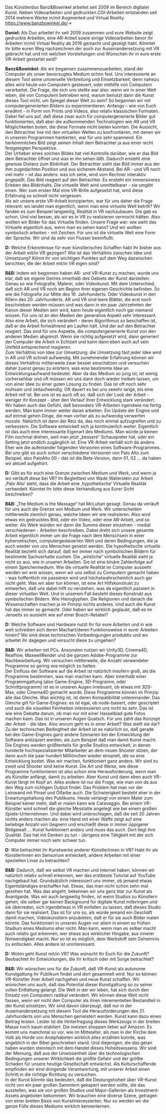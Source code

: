 Das Künstlerduo Banz&Bowinkel arbeitet seit 2009 im Bereich digitaler Kunst. Neben Videoarbeiten und gedruckten CGI-Arbeiten entstanden seit 2014 mehrere Werke in/mit Augmented und Virtual Reality.  
<https://www.banzbowinkel.de/>→


**Daniel:** Als Duo arbeitet ihr seit 2009 zusammen und eure Website zeigt gedruckte Arbeiten, eine AR-Arbeit sowie einige Videoarbeiten bevor ihr Arbeiten in/mit Virtual Reality ab 2016 gemacht und gezeigt habt. Könntet ihr bitte euren Weg nachzeichnen der euch zur Auseinandersetzung mit VR gebracht hat und mit welchen Vorstellungen und Wünschen ihr in eure erste VR-Arbeit gestartet seid?

**Banz&Bowinkel:** Als wir begannen zusammenzuarbeiten, stand der Computer als unser bevorzugtes Medium schon fest. Uns interessierte an diesem Tool seine universelle Verbreitung und Einsetzbarkeit, denn nahezu alles wird heute von Computern gesteuert, oder mithilfe von Computern verarbeitet. Die Frage, die sich uns stellte war also: wenn wir in einer Welt leben, die von Computern betrieben wird, warum benutzt dann die Kunst dieses Tool nicht, um Spiegel dieser Welt zu sein? So begannen wir mit computergenerierten Bildern zu experimentieren. Anfangs – wie von Euch erwähnt - in Form von Prints und Videos, also relativ klassischen Formaten.  
Dabei fiel uns auf, daß diese zwar auch für computergenerierte Bilder gut funktionierten, daß aber die aufkommenden Technologien wie AR und VR Möglichkeiten boten, die diese Formate nicht bieten konnten. Die Aussicht, den Betrachter live mit den virtuellen Welten zu konfrontieren, mit denen wir in unseren Programmen hantierten, war für uns sehr spannend. Ein herkömmliches Bild zeigt seinen Inhalt dem Betrachter ja aus einer recht festgelegten Perspektive.  
Der Urheber eines solchen Bildes hat viel Kontrolle darüber, wie er das Bild dem Betrachter öffnet und was er ihn sehen läßt. Dadurch ensteht eine gewisse Distanz zum Bildinhalt. Der Betrachter sieht das Bild immer aus der ihm zugedachten Position und aus sicherem Abstand. Bei AR - und VR noch viel mehr – ist das anders: was ich sehe, wird vom Rechner interaktiv angepaßt. Das Bild reagiert auf den Betrachter. Es ensteht ein immersiveres Erleben des Bildinhalts. Die virtuelle Welt wird unmittelbarer - sie umgibt einen. Wer zum ersten Mal eine VR-Brille aufgesetzt hat, wird diese Erfahrung so schnell nicht vergessen.  
Als wir unsere erste VR-Arbeit konzipierten, war für uns daher die Frage relevant: wo landet man eigentlich, wenn man eine virtuelle Welt betritt? Wir fanden es zum Beispiel langweilig, Realität in VR nachzubauen. Die gab es schon. Und viel besser, als wir es in VR zu realisieren vermocht hätten. Also wollten wir Bilder für das Virtuelle finden. Unsere Frage war: wie sieht das Virtuelle eigentlich aus, wenn man es sehen kann? Und wir wollten symbolisch arbeiten - mit Zeichen. Für uns ist die virtuelle Welt eine Form der Sprache. Wir sind da sehr von Flusser beeinflußt.

**D:** Welche Erkenntnisse für euer künstlerisches Schaffen habt ihr bisher aus der Arbeit mit/in VR gezogen? Wie ist das Verhältnis zwischen Idee und Umsetzung? Könnt ihr von wichtigen Punkten auf dem Weg dazwischen berichten, die der Arbeit mit/in VR eigen sind?

**B&B:** Indem wir begonnen haben AR- und VR-Kunst zu machen, wurde uns klar, daß sie eigene Genres innerhalb des Gebiets der Kunst darstellen. Genau so wie Fotografie, Malerei, oder Videokunst. Mit dem Unterschied, daß sich AR und VR noch am Beginn ihrer eigenen Geschichte befinden. So wie die Fotografie zur Mitte des 19. Jahrhunderts. Oder Videokunst in den 60ern des 20. Jahrhunderts. AR und VR sind leere Blätter, die erst noch beschrieben werden müssen und was dann in ein paar Jahrzehnten der Kanon dieser Medien sein wird, kann heute eigentlich noch gar niemand wissen. Für uns ist an den Medien der generative Aspekt sehr interessant. Also eine Arbeit, die sich verändert - deren Algorithmus so beschaffen ist, daß er die Arbeit fortwährend am Laufen hält. Und der auf den Betrachter reagiert. Das sind für uns Aspekte, die computergenerierte Kunst von den anderen Medien abgrenzt. Wenn sie richtig aufgesetzt wird, dann generiert der Computer die Arbeit in Echtzeit und kann dann eben auch auf sein Umfeld entsprechend reagieren.  
Zum Verhältnis von Idee zur Umsetzung: die Umsetzung fast jeder Idee wird in AR und VR schnell aufwendig. Mit zunehmender Erfahrung können wir dieses Verhältnis mittlerweile zwar besser einschätzen und versuchen daher zuerst genau zu erörtern, was eine bestimmte Idee an Entwicklungsaufwand bedeutet. Aber da das Medium so jung ist, ist wenig vorhersehbar und oft müssen wir uns dann doch wieder treiben lassen, um von einer Idee zu einer guten Lösung zu finden. Das ist oft noch sehr mühsam und zeitaufwendig. Oft dauert es bei uns seeehr lange, bis eine Arbeit reif ist. Bei uns ist es auch oft so, daß sich der Look der Arbeit - weniger ihr Konzept - über den Verlauf ihrer Entwicklung stark verändert. Wir haben auch das Gefühl, daß besonders VR-Arbeiten irgendwie nie fertig werden. Man kann immer weiter daran arbeiten. Ein Update der Engine und auf einmal gehen Dinge, die man vorher als zu aufwendig verwerfen musste. Natürlich ist dann der Reiz da, das noch einmal aufzugreifen und zu verbessern. Die Software entwickelt sich ja kontinuierlich weiter. Eigentlich ist das auch eine interessante Eigenart des Mediums. Man würde ja keinen Film nochmal drehen, weil man jetzt „bessere“ Schauspieler hat, oder ein Setting jetzt endlich zugänglich ist. Eine VR-Arbeit verhält sich da anders. Eher wie die aufeinander folgenden Versionen eines Software-Programmes. Bei uns gibt es auch schon verschiedene Versionen von Palo Alto zum Beispiel, also PaloAlto 00 - das ist die Beta-Version, dann 01, 02 ... da haben wir aktuell aufgehört.

**D:** Gibt es für euch eine Grenze zwischen Medium und Werk, und wenn ja wo verläuft diese bei VR? Im Begleittext von Wade Wallerstein zur Arbeit ‚Palo Alto‘ steht, dass die Arbeit eine ‚hypothetische‘ Virtuelle Realität verhandelt. Könntet Ihr bitte diese Verhandlung aus Eurer Sicht beschreiben?

**B&B:** „The Medium is the Massage“ hat McLuhan gesagt. Genau da verläuft für uns auch die Grenze von Medium und Werk. Wir unterscheiden mittlerweile ziemlich genau, welche Ideen wir wie realisieren. Also wird etwas ein gedrucktes Bild, oder ein Video, oder eine AR-Arbeit, und so weiter. Als Werk würden wir dann die Summe dieser einzelnen - medial verschiedenen - Arbeiten beschreiben. Dabei dreht sich unsere gesamte Arbeit eigentlich immer um die Frage nach dem Menschsein in einer kybernetischen, computergesteuerten Welt und deren Bedingungen, die ja auch wieder von uns Menschen gesetzt werden. Die hypothetische virtuelle Realität bezieht sich darauf, daß wir immer nach symbolischen Bildern für bestimmte Sachverhalte suchen. Die „wirkliche“ virtuelle Realität sieht ja nicht so aus, wie in unseren Arbeiten. Sie ist eine binäre Zahlenfolge auf einem Speichermedium. Wie die virtuelle Realität im Computer aussieht werden wir erst wissen, wenn wir uns selbst zu Computern gemacht haben - was hoffentlich nie passieren wird und höchstwahrscheinlich auch gar nicht geht. Was wir aber tun können, ist eine Art Hilfskonstrukt zu entwerfen, daß uns dabei hilft zu verstehen, was da eigentlich passiert in dieser virtuellen Welt. Und in unserem Fall besteht dieses Konstrukt aus symbolischen Bildern. Wie Hieroglyphen. Die Religionen und danach die Wissenschaften machen ja im Prinzip nichts anderes. Und auch die Kunst hat das immer so gemacht. Oder haben wir wirklich geglaubt, daß es im Jenseits so aussieht wie auf einer Bosch-Retabel?

**D:** Welche Software und Hardware nutzt Ihr für eure Arbeiten und in wie weit
schreiben sich deren Machart/deren Funktionsweise in eurer Arbeiten hinein? Wo sind diese technischen Vorbedingungen produktiv und wo arbeitet ihr dagegen und versucht diese zu umgehen?

**B&B:** Wir arbeiten mit PCs. Ansonsten nutzen wir Unity3D, Cinema4D, Realflow, MaxwellRender und die ganzen Adobe-Programme zur Nachbearbeitung. Wir versuchen mittlerweile, die Anzahl verwendeter Programme so gering wie möglich zu halten.  
Der Einfluss der Software auf die Arbeit ist natürlich insofern groß, als die Programme bestimmen, was man machen kann. Aber innerhalb einer Programmgattung (also Game-Engine, 3D-Programm, oder Schnittprogramm) ist es in unseren Augen irrelevant, ob etwas mit 3DS-Max, oder Cinema4D gemacht wurde. Diese Programme können im Prinzip alle das Gleiche. Was wichtig ist, ist deren Kompatibilität untereinander. Das Gleiche gilt für Game-Engines: es ist egal, ob node-basiert, oder gescriptet und auch die visuellen Feinheiten interessieren uns nicht so sehr. Das ist wie eine Debatte darum, ob man nur mit einer Hasselblad gute Fotos machen kann. Das ist in unseren Augen Quatsch. Für uns zählt das Konzept der Arbeit - die Idee. Also worum geht es in einer Arbeit? Was stellt sie dar?  
Zu der technischen Bedingtheit der Arbeit ist es natürlich so, daß gerade bei den Game-Engines ganz andere Szenarien bei der Entwicklung der Software antizipiert werden, als zum Beispiel daß man damit Kunst macht. Die Engines werden größtenteils für große Studios entwickelt, in denen hunderte hochspezialisierter Mitarbeiter an dem neuen Shooter sitzen, der dann auch die paar hundert Milliönchen wieder einspielt, die so eine Entwicklung kostet. Was wir machen, funktioniert ganz anders. Wir sind zu zweit und Shooter sind keine Kunst. Die Art und Weise, wie diese Programme funktionieren ist also schon eine Herausforderung, wenn man als Künstler anfängt, damit zu arbeiten. Aber Kunst und dann eben auch VR-Kunst fängt im Kopf an. Alles andere ist nur die Frage, wie man von da aus den Weg zum richtigen Output findet. Das Problem hat man vor der Leinwand mit Pinsel und Ölfarbe auch. Die Schwierigkeit besteht eher in der Erwartungshaltung des Publikums. Heute verlangt von einem Maler zum Beispiel keiner mehr, daß er malen kann wie Caravaggio. Bei einem VR-Künstler wird schnell die gleiche Messlatte angelegt wie bei einem großen Spiele-Unternehmen. Und dabei wird unterschlagen, daß die seit 20 Jahren nichts anders machen als: eine Hand mit einer Waffe zeigt auf eine beliebige Anzahl von Gegnern und erschießt diese in immer üppigerer Bildgewalt ... Kunst funktioniert anders und muss das auch. Dort liegt ihre Qualität. Das hat mit Denken zu tun - übrigens eine Tätigkeit mit der sich Computer immer noch sehr schwer tun.

**D:** Wie betrachtet ihr Kunstwerke anderer KünstlerInnen in VR? Habt ihr als KünstlerInnen ein Sensorium entwickelt, andere Arbeiten mit einer speziellen Linse zu betrachten?

**B&B:** Dadurch, daß wir selbst VR machen und Internet haben, können wir natürlich relativ schnell erkennen, wer das erstbeste Tutorial auf YouTube nachgebaut hat. Grundsätzlich interessiert uns immer, ob jemand etwas Eigentständiges erschaffen hat. Etwas, das man nicht schon zehn mal gesehen hat. Was das angeht, bekennen wir uns ganz klar zur Kunst als Avantgarde. Was wir auch langweilig finden, ist wenn Studios zu Künstlern gehen, die selber gar keinen Background für digitale Kunst mitbringen und sie überreden, sich irgendetwas in VR einfallen zu lassen, daß dieses Studio dann für sie realisiert. Das ist für uns so, als würde jemand ein Geschäft damit machen, Videokünstlern anzubieten, daß er für sie auch Bilder malen könnte. Das funktioniert in unseren Augen vor allem in einem so frühen Stadium eines Mediums eher nicht. Man kann, wenn man es selber macht auch relativ gut erkennen, wer etwas aus wirklicher Hingabe, aus innerer Notwendigkeit macht. Nur so ist es möglich, dem Werkstoff sein Geheimnis zu entlocken. Alles andere ist uninteressant.

**D:** Wohin geht Kunst mit/in VR? Was wünscht Ihr Euch für die Zukunft? Beobachtet Ihr Entwicklungen, die ihr kritisch oder mit Sorge betrachtet?

**B&B:** Wir wünschen uns für die Zukunft, daß VR-Kunst als autonome Kunstgattung ihr Publikum findet und dort gesammelt wird. Nur so können VR-Künstler ihrer Arbeit nachgehen und neue Kunst schaffen. Wir wünschen uns auch, daß das Potential dieser Kunstgattung so zu seiner vollen Entfaltung gelangt. Die Welt in der wir leben, hat sich durch den Einsatz von Computern radikal verändert. Wir können diese Welt nicht fassen, wenn wir nicht den Computer als ihren inkrementellen Bestandteil in der Kunst einsetzen. Wir sind davon überzeugt, daß nur in der Auseinandersetzung mit diesem Tool die Herausforderungen des 21. Jahrhunderts von uns Menschen gemeistert werden. Kunst kann dazu einen Beitrag leisten. Leider ist die Hinterfragung dieses Werkzeugs in der breiten Masse noch kaum etabliert. Die meisten shoppen lieber auf Amazon. Es kommt uns manchmal so vor, wie im Mittelalter, als man in der Kirche dem Volk als Horde von Analphabeten wirklich alles erzählen konnte, was angeblich in der Bibel geschrieben stand. Und diejenigen, die das getan haben wurden steinreich mit dem Handel dieses Hoheitswissens. Wir sind der Meinung, daß aus der Unwissenheit über die technologischen Bedingungen unserer Wirklichkeit die größte Gefahr und der größte Schaden für unsere heutige Gesellschaft entwächst. Als Kulturschaffende empfinden wir eine dringende Verantwortung, mit unserer Arbeit einen Schritt in die richtige Richtung zu versuchen.  
In der Kunst könnte das bedeuten, daß die Deutungshoheit über VR-Kunst nicht von ein paar großen Sammlern gekapert werden sollte, die das ausstellen, was sie von großen Studios und Major-Gallerien als Investment-Assets angeboten bekommen. Wir brauchen eine diverse Szene, getragen von einer breiten Basis von Kunstinteressierten. Nur so werden wir die ganze Fülle dieses Mediums wirklich kennenlernen.
